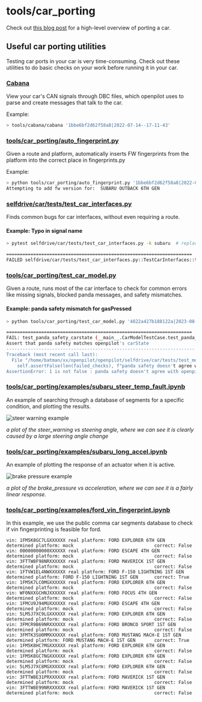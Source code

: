 # tools/car_porting

Check out [this blog post](https://blog.comma.ai/how-to-write-a-car-port-for-openpilot/) for a high-level overview of porting a car.

## Useful car porting utilities

Testing car ports in your car is very time-consuming. Check out these utilities to do basic checks on your work before running it in your car.

### [Cabana](/tools/cabana/README.md)

View your car's CAN signals through DBC files, which openpilot uses to parse and create messages that talk to the car.

Example:
```bash
> tools/cabana/cabana '1bbe6bf2d62f58a8|2022-07-14--17-11-43'
```

### [tools/car_porting/auto_fingerprint.py](/tools/car_porting/auto_fingerprint.py)

Given a route and platform, automatically inserts FW fingerprints from the platform into the correct place in fingerprints.py

Example:
```bash
> python tools/car_porting/auto_fingerprint.py '1bbe6bf2d62f58a8|2022-07-14--17-11-43' 'SUBARU OUTBACK 6TH GEN'
Attempting to add fw version for:  SUBARU OUTBACK 6TH GEN
```

### [selfdrive/car/tests/test_car_interfaces.py](/selfdrive/car/tests/test_car_interfaces.py)

Finds common bugs for car interfaces, without even requiring a route.


#### Example: Typo in signal name
```bash
> pytest selfdrive/car/tests/test_car_interfaces.py -k subaru  # replace with the brand you are working on

=====================================================================
FAILED selfdrive/car/tests/test_car_interfaces.py::TestCarInterfaces::test_car_interfaces_165_SUBARU_LEGACY_7TH_GEN - KeyError: 'CruiseControlOOPS'

```

### [tools/car_porting/test_car_model.py](/tools/car_porting/test_car_model.py)

Given a route, runs most of the car interface to check for common errors like missing signals, blocked panda messages, and safety mismatches.

#### Example: panda safety mismatch for gasPressed
```bash
> python tools/car_porting/test_car_model.py '4822a427b188122a|2023-08-14--16-22-21'

=====================================================================
FAIL: test_panda_safety_carstate (__main__.CarModelTestCase.test_panda_safety_carstate)
Assert that panda safety matches openpilot's carState
----------------------------------------------------------------------
Traceback (most recent call last):
  File "/home/batman/xx/openpilot/openpilot/selfdrive/car/tests/test_models.py", line 380, in test_panda_safety_carstate
    self.assertFalse(len(failed_checks), f"panda safety doesn't agree with openpilot: {failed_checks}")
AssertionError: 1 is not false : panda safety doesn't agree with openpilot: {'gasPressed': 116}
```

### [tools/car_porting/examples/subaru_steer_temp_fault.ipynb](/tools/car_porting/examples/subaru_steer_temp_fault.ipynb)

An example of searching through a database of segments for a specific condition, and plotting the results.

![steer warning example](https://github.com/commaai/openpilot/assets/9648890/d60ad120-4b44-4974-ac79-adc660fb8fe2)

*a plot of the steer_warning vs steering angle, where we can see it is clearly caused by a large steering angle change*

### [tools/car_porting/examples/subaru_long_accel.ipynb](/tools/car_porting/examples/subaru_long_accel.ipynb)

An example of plotting the response of an actuator when it is active.

![brake pressure example](https://github.com/commaai/openpilot/assets/9648890/8f32cf1d-8fc0-4407-b540-70625ebbf082)

*a plot of the brake_pressure vs acceleration, where we can see it is a fairly linear response.*

### [tools/car_porting/examples/ford_vin_fingerprint.ipynb](/tools/car_porting/examples/ford_vin_fingerprint.ipynb)

In this example, we use the public comma car segments database to check if vin fingerprinting is feasible for ford.

```
vin: 1FM5K8GC7LGXXXXXX real platform: FORD EXPLORER 6TH GEN              determined platform: mock                              correct: False
vin: 00000000000XXXXXX real platform: FORD ESCAPE 4TH GEN                determined platform: mock                              correct: False
vin: 3FTTW8F98NRXXXXXX real platform: FORD MAVERICK 1ST GEN              determined platform: mock                              correct: False
vin: 1FTVW1EL4NWXXXXXX real platform: FORD F-150 LIGHTNING 1ST GEN       determined platform: FORD F-150 LIGHTNING 1ST GEN      correct: True
vin: 1FM5K7LC0MGXXXXXX real platform: FORD EXPLORER 6TH GEN              determined platform: mock                              correct: False
vin: WF0NXXGCHNJXXXXXX real platform: FORD FOCUS 4TH GEN                 determined platform: mock                              correct: False
vin: 1FMCU9J94MUXXXXXX real platform: FORD ESCAPE 4TH GEN                determined platform: mock                              correct: False
vin: 5LM5J7XC9LGXXXXXX real platform: FORD EXPLORER 6TH GEN              determined platform: mock                              correct: False
vin: 3FMCR9B69NRXXXXXX real platform: FORD BRONCO SPORT 1ST GEN          determined platform: mock                              correct: False
vin: 3FMTK3SU0MMXXXXXX real platform: FORD MUSTANG MACH-E 1ST GEN        determined platform: FORD MUSTANG MACH-E 1ST GEN       correct: True
vin: 1FM5K8HC7MGXXXXXX real platform: FORD EXPLORER 6TH GEN              determined platform: mock                              correct: False
vin: 1FM5K8GC7NGXXXXXX real platform: FORD EXPLORER 6TH GEN              determined platform: mock                              correct: False
vin: 5LM5J7XC8MGXXXXXX real platform: FORD EXPLORER 6TH GEN              determined platform: mock                              correct: False
vin: 3FTTW8E31PRXXXXXX real platform: FORD MAVERICK 1ST GEN              determined platform: mock                              correct: False
vin: 3FTTW8E99NRXXXXXX real platform: FORD MAVERICK 1ST GEN              determined platform: mock                              correct: False
```